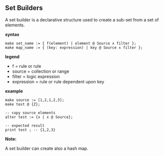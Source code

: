 ## Set Builders

A set builder is a declarative structure used to create a sub-set from a set of elements.

**syntax**
```
make set_name := { f(element) | element @ Source ∧ filter };
make map_name := { (key: expression) | key @ Source ∧ filter };

```

**legend**

* f = rule or rule
* source = collection or range
* filter = logic expression
* expression = rule or rule dependent upon key

**example**
```
make source := [1,2,1,2,3];
make test @ {Z};

-- copy source elements
alter test := {x | x @ Source};

-- expected result
print test ; -- {1,2,3}
```

**Note:**

A set builder can create also a hash map.
